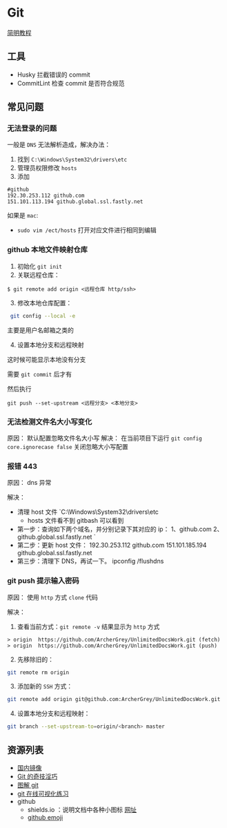 # Git

[简明教程](https://marklodato.github.io/visual-git-guide/index-zh-cn.html)

## 工具

- Husky 拦截错误的 commit
- CommitLint 检查 commit 是否符合规范

## 常见问题

### 无法登录的问题

一般是 `DNS` 无法解析造成，解决办法：

1. 找到 `C:\Windows\System32\drivers\etc`
2. 管理员权限修改 `hosts`
3. 添加

```shell
#github
192.30.253.112 github.com
151.101.113.194 github.global.ssl.fastly.net
```

如果是 `mac`:

- `sudo vim /ect/hosts` 打开对应文件进行相同到编辑

### github 本地文件映射仓库

1. 初始化 `git init`
2. 关联远程仓库：

```auto
$ git remote add origin <远程仓库 http/ssh>
```

3. 修改本地仓库配置：

```bash
 git config --local -e
```

主要是用户名邮箱之类的

4. 设置本地分支和远程映射

这时候可能显示本地没有分支

需要 `git commit` 后才有

然后执行

```auto
git push --set-upstream <远程分支> <本地分支>
```

### 无法检测文件名大小写变化

原因： 默认配置忽略文件名大小写
解决： 在当前项目下运行 `git config core.ignorecase false` 关闭忽略大小写配置

### 报错 443

原因： dns 异常

解决：

- 清理 host 文件 `C:\Windows\System32\drivers\etc
  - hosts 文件看不到 gitbash 可以看到
- 第一步：查询如下两个域名，并分别记录下其对应的 ip：
  1、github.com
  2、github.global.ssl.fastly.net `
- 第二步：更新 host 文件：
  192.30.253.112 github.com
  151.101.185.194 github.global.ssl.fastly.net
- 第三步：清理下 DNS，再试一下。
  ipconfig /flushdns

### git push 提示输入密码

原因： 使用 `http` 方式 `clone` 代码

解决：

1. 查看当前方式：`git remote -v` 结果显示为 `http` 方式

```shell
> origin  https://github.com/ArcherGrey/UnlimitedDocsWork.git (fetch)
> origin  https://github.com/ArcherGrey/UnlimitedDocsWork.git (push)
```

2. 先移除旧的：

```bash
git remote rm origin
```

3. 添加新的 `SSH` 方式：

```bash
git remote add origin git@github.com:ArcherGrey/UnlimitedDocsWork.git
```

4. 设置本地分支和远程映射：

```bash
git branch --set-upstream-to=origin/<branch> master
```

## 资源列表

- [国内镜像](https://github.com/waylau/git-for-win)
- [Git 的奇技淫巧](https://github.com/521xueweihan/git-tips)
- [图解 git](https://marklodato.github.io/visual-git-guide/index-zh-cn.html)
- [git 在线可视化练习](https://learngitbranching.js.org/)
- github
  - shields.io ：说明文档中各种小图标 [网址](https://shields.io/)
  - [github emoji](https://github.com/caiyongji/emoji-list)
